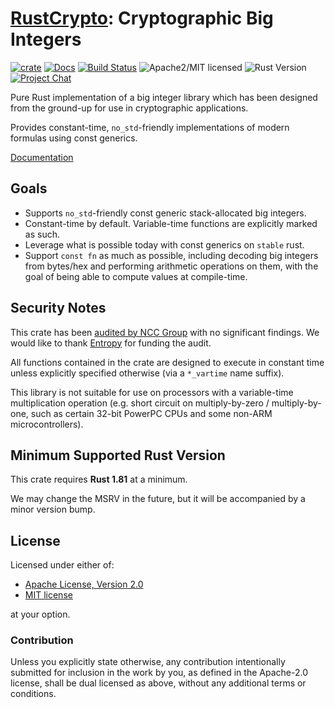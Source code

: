 # [RustCrypto]: Cryptographic Big Integers

[![crate][crate-image]][crate-link]
[![Docs][docs-image]][docs-link]
[![Build Status][build-image]][build-link]
![Apache2/MIT licensed][license-image]
![Rust Version][rustc-image]
[![Project Chat][chat-image]][chat-link]

Pure Rust implementation of a big integer library which has been designed from
the ground-up for use in cryptographic applications.

Provides constant-time, `no_std`-friendly implementations of modern formulas
using const generics.

[Documentation][docs-link]

## Goals

- Supports `no_std`-friendly const generic stack-allocated big integers.
- Constant-time by default. Variable-time functions are explicitly marked as such.
- Leverage what is possible today with const generics on `stable` rust.
- Support `const fn` as much as possible, including decoding big integers from
  bytes/hex and performing arithmetic operations on them, with the goal of
  being able to compute values at compile-time.

## Security Notes

This crate has been [audited by NCC Group] with no significant
findings. We would like to thank [Entropy] for funding the audit.

All functions contained in the crate are designed to execute in constant
time unless explicitly specified otherwise (via a `*_vartime` name suffix).

This library is not suitable for use on processors with a variable-time
multiplication operation (e.g. short circuit on multiply-by-zero /
multiply-by-one, such as certain 32-bit PowerPC CPUs and some non-ARM
microcontrollers).

## Minimum Supported Rust Version

This crate requires **Rust 1.81** at a minimum.

We may change the MSRV in the future, but it will be accompanied by a minor
version bump.

## License

Licensed under either of:

- [Apache License, Version 2.0](http://www.apache.org/licenses/LICENSE-2.0)
- [MIT license](http://opensource.org/licenses/MIT)

at your option.

### Contribution

Unless you explicitly state otherwise, any contribution intentionally submitted
for inclusion in the work by you, as defined in the Apache-2.0 license, shall be
dual licensed as above, without any additional terms or conditions.

[//]: # (badges)

[crate-image]: https://img.shields.io/crates/v/crypto-bigint
[crate-link]: https://crates.io/crates/crypto-bigint
[docs-image]: https://docs.rs/crypto-bigint/badge.svg
[docs-link]: https://docs.rs/crypto-bigint/
[build-image]: https://github.com/RustCrypto/crypto-bigint/actions/workflows/crypto-bigint.yml/badge.svg
[build-link]: https://github.com/RustCrypto/crypto-bigint/actions/workflows/crypto-bigint.yml
[license-image]: https://img.shields.io/badge/license-Apache2.0/MIT-blue.svg
[rustc-image]: https://img.shields.io/badge/rustc-1.81+-blue.svg
[chat-image]: https://img.shields.io/badge/zulip-join_chat-blue.svg
[chat-link]: https://rustcrypto.zulipchat.com/#narrow/stream/300602-crypto-bigint

[//]: # (links)

[RustCrypto]: https://github.com/rustcrypto
[audited by NCC Group]: https://research.nccgroup.com/2023/08/30/public-report-entropy-rust-cryptography-review/
[Entropy]: https://entropy.xyz/
